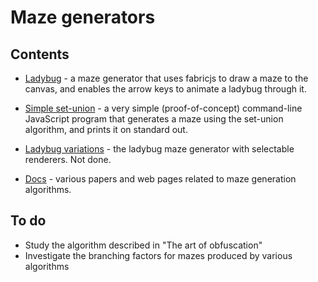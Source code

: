 # Maze generators

## Contents

* [Ladybug](./ladybug/maze.html) - a maze generator that uses fabricjs to
  draw a maze to the canvas, and enables the arrow keys to animate a ladybug
  through it.
* [Simple set-union](./simple-set-union/README.md) - a very simple
  (proof-of-concept) command-line JavaScript program that generates a maze
  using the set-union algorithm, and prints it on standard out.

* [Ladybug variations](./ladybug-variations/) - the ladybug maze generator
  with selectable renderers. Not done.
* [Docs](./docs/main.md) - various papers and web pages related to maze generation
  algorithms.


## To do

* Study the algorithm described in "The art of obfuscation"
* Investigate the branching factors for mazes produced by various algorithms
